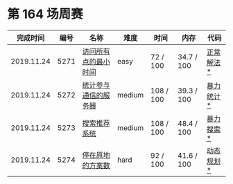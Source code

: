 # 第 164 场周赛

**完成时间**|**编号**|**名称**|**难度**|**时间**|**内存**|**代码**
--------|--------|--------|------------|--------|--------|--------
2019.11.24|5271|[访问所有点的最小时间](/第%20164%20场周赛5271.%20访问所有点的最小时间/question.md)|easy|72 / 100|34.7 / 100|[正常解法*](/第%20164%20场周赛/5271.%20访问所有点的最小时间/javascript/ac_v1.js)
2019.11.24|5272|[统计参与通信的服务器](/第%20164%20场周赛/5272.%20统计参与通信的服务器/question.md)|medium|108 / 100|39.3 / 100|[暴力统计*](/第%20164%20场周赛/5272.%20统计参与通信的服务器/javascript/ac_v1.js)
2019.11.24|5273|[搜索推荐系统](/第%20164%20场周赛/5273.%20搜索推荐系统/question.md)|medium|108 / 100|48.4 / 100|[暴力搜索*](/第%20164%20场周赛/5273.%20搜索推荐系统/javascript/ac_v1.js)
2019.11.24|5274|[停在原地的方案数](/第%20164%20场周赛/5274.%20停在原地的方案数/question.md)|hard|92 / 100|41.6 / 100|[动态规划*](/第%20164%20场周赛/5274.%20停在原地的方案数/javascript/ac_v1.js)
